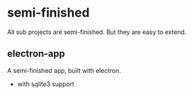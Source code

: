 # semi-finished

All sub projects are semi-finished.
But they are easy to extend.

## electron-app

A semi-finished app, built with electron.
- with sqlite3 support
